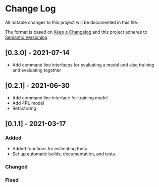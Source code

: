 # Change Log
All notable changes to this project will be documented in this file.
 
The format is based on [Keep a Changelog](http://keepachangelog.com/)
and this project adheres to [Semantic Versioning](http://semver.org/).
 
## [0.3.0] - 2021-07-14

- Add command line interfaces for evaluating a model and also training and evaluating together
## [0.2.1] - 2021-06-30

- Add command line interface for training model 
- Add 4PL model 
- Refactoring 
## [0.1.1] - 2021-03-17
 
### Added

- Added functions for estimating theta.
- Set up automatic builds, documentation, and tests.
    
### Changed
 
### Fixed
 
